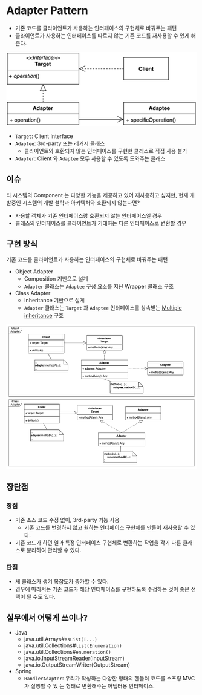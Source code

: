 # Adapter Pattern

- 기존 코드를 클라이언트가 사용하는 인터페이스의 구현체로 바꿔주는 패턴
- 클라이언트가 사용하는 인터페이스를 따르지 않는 기존 코드를 재사용할 수 있게 해준다.

![adapter](../img/adapter.png)

- `Target`: Client Interface
- `Adaptee`: 3rd-party 또는 레거시 클래스
  - 클라이언트와 호환되지 않는 인터페이스를 구현한 클래스로 직접 사용 불가
- `Adapter`: Client 와 `Adaptee` 모두 사용할 수 있도록 도와주는 클래스


## 이슈

타 시스템의 Component 는 다양한 기능을 제공하고 있어 재사용하고 싶지만, 현재 개발중인 시스템의 개발 철학과 아키텍처와 호환되지 않는다면?

- 사용할 객체가 기존 인터페이스랑 호환되지 않는 인터페이스일 경우
- 클래스의 인터페이스를 클라이언트가 기대하는 다른 인터페이스로 변환할 경우

## 구현 방식

기존 코드를 클라이언트가 사용하는 인터페이스의 구현체로 바꿔주는 패턴

- Object Adapter
  - Composition 기반으로 설계
  - `Adapter` 클래스는 `Adaptee` 구성 요소를 지닌 Wrapper 클래스 구조
- Class Adapter
  - Inheritance 기반으로 설계
  - `Adapter` 클래스는 `Target` 과 `Adaptee` 인터페이스를 상속받는 [Multiple inheritance](https://en.wikipedia.org/wiki/Multiple_inheritance) 구조

![adapter](../img/adapter.drawio.png)

## 장단점

### 장점

- 기존 소스 코드 수정 없이, 3rd-party 기능 사용
  - 기존 코드를 변경하지 않고 원하는 인터페이스 구현체를 만들어 재사용할 수 있다.
- 기존 코드가 하던 일과 특정 인터페이스 구현체로 변환하는 작업을 각기 다른 클래스로 분리하여 관리할 수 있다.

### 단점

- 새 클래스가 생겨 복잡도가 증가할 수 있다. 
- 경우에 따라서는 기존 코드가 해당 인터페이스를 구현하도록 수정하는 것이 좋은 선택이 될 수도 있다.

## 실무에서 어떻게 쓰이나?

- Java
  - java.util.Arrays#`asList(T...)`
  - java.util.Collections#`list(Enumeration)`
  - java.util.Collections#`enumeration()`
  - java.io.InputStreamReader(InputStream)
  - java.io.OutputStreamWriter(OutputStream)
- Spring
  - `HandlerAdapter`: 우리가 작성하는 다양한 형태의 핸들러 코드를 스프링 MVC가 실행할 수 있 는 형태로 변환해주는 어댑터용 인터페이스.